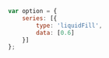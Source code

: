 <!--
Paste your code here if you have a specific question.
-->
```js
var option = {
    series: [{
        type: 'liquidFill',
        data: [0.6]
    }]
};
```

<!--
Fork http://gallery.echartsjs.com/editor.html?c=xr1XplzB4e and reproduce your
problem, and paste the URL here to help us understand your question.
-->
